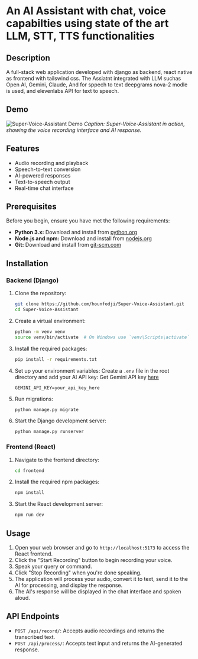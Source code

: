 # An AI Assistant with chat, voice capabilties using state of the art LLM, STT, TTS functionalities
## Description
 A full-stack web application developed with django as backend, react native as frontend with tailswind css. The Assiatnt integrated with LLM suchas Open AI, Gemini, Claude, And for sppech to text deepgrams nova-2 modle is used, and elevenlabs API for text to speech.


## Demo
![Super-Voice-Assistant Demo](https://github.com/hounfodji/Super-Voice-Assistant/blob/master/z_demo/demo.png)
*Caption: Super-Voice-Assistant in action, showing the voice recording interface and AI response.*


## Features
- Audio recording and playback
- Speech-to-text conversion
- AI-powered responses
- Text-to-speech output
- Real-time chat interface
## Prerequisites
Before you begin, ensure you have met the following requirements:
- **Python 3.x:** Download and install from [python.org](https://www.python.org/downloads/)
- **Node.js and npm:** Download and install from [nodejs.org](https://nodejs.org/)
- **Git:** Download and install from [git-scm.com](https://git-scm.com/)
## Installation
### Backend (Django)
1. Clone the repository:
   ```bash
   git clone https://github.com/hounfodji/Super-Voice-Assistant.git
   cd Super-Voice-Assistant
   ```
2. Create a virtual environment:
   ```bash
   python -m venv venv
   source venv/bin/activate  # On Windows use `venv\Scripts\activate`
   ```
3. Install the required packages:
   ```bash
   pip install -r requirements.txt
   ```
4. Set up your environment variables:
   Create a `.env` file in the root directory and add your AI API key:
   Get Gemini API key [here](https://aistudio.google.com/app/apikey)
   ```
   GEMINI_API_KEY=your_api_key_here
   ```
5. Run migrations:
   ```bash
   python manage.py migrate
   ```
6. Start the Django development server:
   ```bash
   python manage.py runserver
   ```
### Frontend (React)
1. Navigate to the frontend directory:
   ```bash
   cd frontend
   ```
2. Install the required npm packages:
   ```bash
   npm install
   ```
3. Start the React development server:
   ```bash
   npm run dev
   ```
## Usage
1. Open your web browser and go to `http://localhost:5173` to access the React frontend.
2. Click the "Start Recording" button to begin recording your voice.
3. Speak your query or command.
4. Click "Stop Recording" when you're done speaking.
5. The application will process your audio, convert it to text, send it to the AI for processing, and display the response.
6. The AI's response will be displayed in the chat interface and spoken aloud.
## API Endpoints
- `POST /api/record/`: Accepts audio recordings and returns the transcribed text.
- `POST /api/process/`: Accepts text input and returns the AI-generated response.
